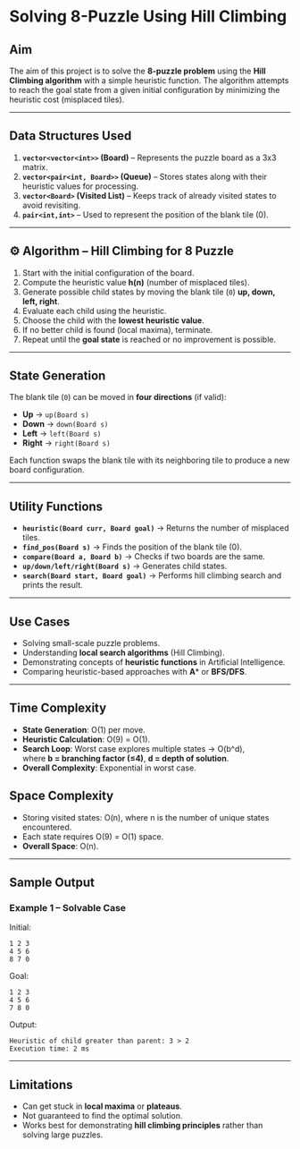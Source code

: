 # Solving 8-Puzzle Using Hill Climbing  

## Aim  
The aim of this project is to solve the **8-puzzle problem** using the **Hill Climbing algorithm** with a simple heuristic function. The algorithm attempts to reach the goal state from a given initial configuration by minimizing the heuristic cost (misplaced tiles).  

---

## Data Structures Used  
1. **`vector<vector<int>>` (Board)** – Represents the puzzle board as a 3x3 matrix.  
2. **`vector<pair<int, Board>>` (Queue)** – Stores states along with their heuristic values for processing.  
3. **`vector<Board>` (Visited List)** – Keeps track of already visited states to avoid revisiting.  
4. **`pair<int,int>`** – Used to represent the position of the blank tile (0).  

---

## ⚙️ Algorithm – Hill Climbing for 8 Puzzle  
1. Start with the initial configuration of the board.  
2. Compute the heuristic value **h(n)** (number of misplaced tiles).  
3. Generate possible child states by moving the blank tile (`0`) **up, down, left, right**.  
4. Evaluate each child using the heuristic.  
5. Choose the child with the **lowest heuristic value**.  
6. If no better child is found (local maxima), terminate.  
7. Repeat until the **goal state** is reached or no improvement is possible.  

---

## State Generation  
The blank tile (`0`) can be moved in **four directions** (if valid):  
- **Up** → `up(Board s)`  
- **Down** → `down(Board s)`  
- **Left** → `left(Board s)`  
- **Right** → `right(Board s)`  

Each function swaps the blank tile with its neighboring tile to produce a new board configuration.  

---

## Utility Functions  
- **`heuristic(Board curr, Board goal)`** → Returns the number of misplaced tiles.  
- **`find_pos(Board s)`** → Finds the position of the blank tile (0).  
- **`compare(Board a, Board b)`** → Checks if two boards are the same.  
- **`up/down/left/right(Board s)`** → Generates child states.  
- **`search(Board start, Board goal)`** → Performs hill climbing search and prints the result.  

---

## Use Cases  
- Solving small-scale puzzle problems.  
- Understanding **local search algorithms** (Hill Climbing).  
- Demonstrating concepts of **heuristic functions** in Artificial Intelligence.  
- Comparing heuristic-based approaches with **A*** or **BFS/DFS**.  

---

## Time Complexity  
- **State Generation**: O(1) per move.  
- **Heuristic Calculation**: O(9) = O(1).  
- **Search Loop**: Worst case explores multiple states → O(b^d),  
  where **b = branching factor (≤4)**, **d = depth of solution**.  
- **Overall Complexity**: Exponential in worst case.  

## Space Complexity  
- Storing visited states: O(n), where n is the number of unique states encountered.  
- Each state requires O(9) = O(1) space.  
- **Overall Space**: O(n).  

---


## Sample Output  

### Example 1 – Solvable Case  
Initial:  
```text
1 2 3
4 5 6
8 7 0
```
Goal:
```text
1 2 3
4 5 6
7 8 0
```
Output:
```text
Heuristic of child greater than parent: 3 > 2
Execution time: 2 ms
```

---

## Limitations  
- Can get stuck in **local maxima** or **plateaus**.  
- Not guaranteed to find the optimal solution.  
- Works best for demonstrating **hill climbing principles** rather than solving large puzzles.  


